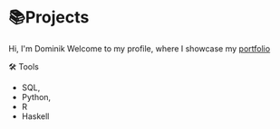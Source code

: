# 📚Projects
   Hi, I'm Dominik Welcome to my profile, where I showcase my [portfolio](https://github.com/Saddii/Portfolio)

🛠️ Tools
- SQL,
- Python,
- R
- Haskell
  
